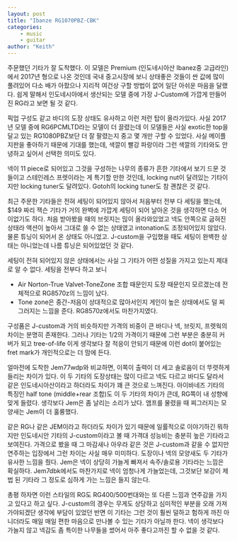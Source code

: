 ```yaml
---
layout: post
title: "Ibanze RG1070PBZ-CBK"
categories:
    - music
    - guitar
author: "Keith"
---
```


주문했던 기타가 잘 도착했다. 이 모델은 Premium (인도네시아산 Ibanez중 고급라인)에서 2017년 형으로 나온 것인데 국내 중고시장에 보니 상태좋은 것들이 싼 값에 많이 풀려있어 다소 배가 아팠으나 지리적 여건상 구할 방법이 없어 일단 아쉬운 마음을 달랬다. 쉽게 말해서 인도네시아에서 생산되는 모델 중에 가장 J-Custom에 가깝게 만들어진 RG라고 보면 될 것 같다.

픽업 구성도 같고 바디의 도장 상태도 유사하고 이런 저런 탑이 올라가있다. 사실 2017년 모델 중에 RG6PCMLTD라는 모델이 더 끌렸는데 이 모델들은 사실 exotic한 top을 달고 있는 RG1080PBZ보단 더 잘 팔렸는지 중고 몇 개만 구할 수 있었다. 사실 메이플 지판을 좋아하기 때문에 기대를 했는데, 색깔이 빨강 파랑이라 그런 색깔의 기타와도 안녕하고 싶어서 선택한 의미도 있다.

넥이 11 piece로 되어있고 그것을 구성하는 나무의 종류가 흔한 기타에서 보기 드문 것들이고 스테인레스 프렛이라는 게 특기할 만한 것인데, locking nut이 달려있는 기타이지만 locking tuner도 달려있다. Gotoh의 locking tuner도 참 괜찮은 것 같다. 

최근 주문한 기타들은 전혀 세팅이 되어있지 않아서 처음부터 전부 다 세팅을 했는데, $149 짜리 잭슨 기타가 거의 완벽에 가깝게 세팅이 되어 날아온 것을 생각하면 다소 어이없기도 하다. 처음 받아봤을 때의 브릿지는 믾이 올라와있었고 넥도 안쪽으로 굽혀진 상태라 액션이 높아서 그대로 쓸 수 없는 상태였고 intonation도 조정되어있지 않았다. 물론 튜닝이 되어서 온 상태도 아니었고. J-custom을 구입했을 때도 세팅이 완벽한 상태는 아니었는데 나름 튜닝은 되어있었던 것 같다. 

세팅이 전혀 되어있지 않은 상태에서는 사실 그 기타가 어떤 성질을 가지고 있는지 제대로 알 수 없다. 세팅을 전부다 하고 보니

- Air Norton-True Valvet-ToneZone 조합 때문인지 도장 때문인지 모르겠는데 전체적으로 RG8570z의 느낌이 났다. 
- Tone zone은 중간-저음이 상대적으로 많아서인지 게인이 높은 상태에서도 덜 찌그러지는 느낌을 준다. RG8570z에서도 마찬가지였다.

구성품은 J-custom과 거의 비슷하지만 가격의 비중이 큰 바디나 넥, 브릿지, 프렛웍의 차이는 분명히 존재한다. 그러나 기타는 1/2의 가격이기 때문에 그런 부분은 충분히 커버가 되고 tree-of-life 이게 생각보다 잘 적응이 안되기 때문에 이런 dot이 붙어있는 fret mark가 개인적으로는 더 맘에 든다.

얼마전에 도착한 Jem77wdp와 비교하면, 이쪽이 출력이 더 세고 솔로음이 더 뚜렷하게 들리는 차이가 있다. 이 두 기타의 도장상태는 많이 다르고 넥도 다르고 바디도 달라서 같은 인도네시아산이라고 하더라도 차이가 꽤 큰 것으로 느껴진다. 아이바네즈 기타의 특징인 half tone (middle+rear 조합)도 이 두 기타의 차이가 큰데, RG쪽이 내 성향에 맞게 들렸다. 생각보다 Jem은 좀 날리는 소리가 났다. 앰프를 물렸을 때 찌그러지는 모양새는 Jem이 더 훌륭했다. 

같은 RG나 같은 JEM이라고 하더라도 차이가 있기 때문에 일률적으로 이야기하긴 뭐하지만 인도네시안 기타의 J-custom이라고 볼 때 가격대 성능비는 충분히 높은 기타라고 보여진다. 가격으로 봤을 때 그 마감새나 아우라 같은 것은 J-custom과 같을 수 없지만 연주하는 입장에서 그런 차이는 사실 매우 미미하다. 도장이나 넥의 모양새도 두 기타가 유사한 느낌을 줬다. Jem은 넥이 상당히 가늘게 빠져서 속주/솔로용 기타라는 느낌은 확실하다. Jem7dbk에서도 마찬가지로 넥이 엄청나게 가늘었는데, 그것보단 보강이 제법 된 기타라 그 정도로 심하게 가는 느낌은 들지 않는다. 

총평 하자면 이런 스타일의 RG도 RG400/500번대와는 또 다른 느낌과 연주감을 가지고 있다고 하고 싶다. J-custom의 경우는 무게도 상당하고 심미적인 부분을 오래 가져가야되겠단 생각에 부담이 있었던 반면 이 기타는 그런 것이 훨씬 덜하고 험하게 까진 아니더라도 매일 매일 편한 마음으로 만나볼 수 있는 기타가 아닐까 한다. 넥이 생각보다 가늘지 않고 넥감도 좀 특이한 나무들을 썼어서 아주 좋다고까진 할 수 없을 것 같다.  